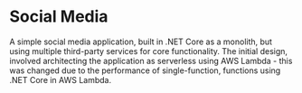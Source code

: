 # Social Media

A simple social media application, built in .NET Core as a monolith, but using multiple third-party services for core functionality. The initial design, involved architecting the application as serverless using AWS Lambda - this was changed due to the performance of single-function, functions using .NET Core in AWS Lambda.
